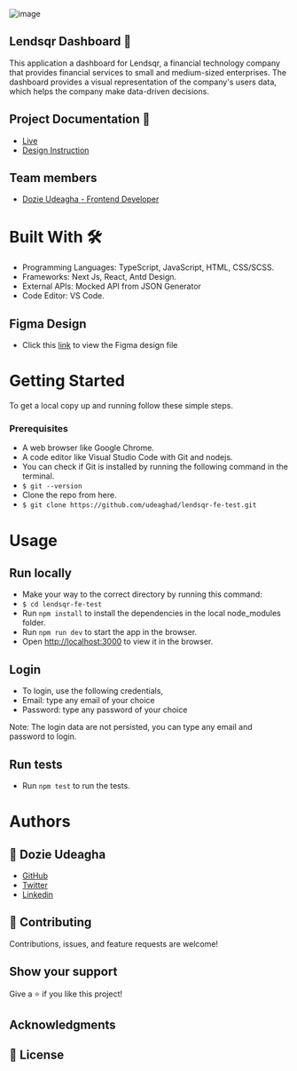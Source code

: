 
![image](https://github.com/udeaghad/PlanAway/assets/88520952/9c4d66cd-7d1b-4c37-b5ce-8796a18cde49)


## Lendsqr Dashboard 🏩
This application a dashboard for Lendsqr, a financial technology company that provides financial services to small and medium-sized enterprises. The dashboard provides a visual representation of the company's users data, which helps the company make data-driven decisions. 

## Project Documentation 📄
- [Live](https://planawaywifi.netlify.app/)
- [Design Instruction](https://docs.google.com/document/d/e/2PACX-1vQ5YKfvm86OxmpiboMOpLO1V7RmKNYJX87W9zWME6Y647gywVHVEayaMRznCc6vLO95mPKD5WunVSi2/pub)

## Team members
- [Dozie Udeagha - Frontend Developer](https://www.linkedin.com/in/dozieudeagha/)
# Built With 🛠️
- Programming Languages: TypeScript, JavaScript, HTML, CSS/SCSS.
- Frameworks: Next Js, React, Antd Design.
- External APIs: Mocked API from JSON  Generator 
- Code Editor: VS Code.

## Figma Design
- Click this [link](https://www.figma.com/design/ZKILoCoIoy1IESdBpq3GNC/Lendsqr-Frontend-Engineering-Assessment?node-id=5530-0&t=ZtluCAZdqJiXHBd3-0) to view the Figma design file
# Getting Started
To get a local copy up and running follow these simple steps.

### Prerequisites
- A web browser like Google Chrome.
- A code editor like Visual Studio Code with Git and nodejs.
- You can check if Git is installed by running the following command in the terminal.
- `$ git --version`
- Clone the repo from here.
- `$ git clone https://github.com/udeaghad/lendsqr-fe-test.git`

# Usage
## Run locally
- Make your way to the correct directory by running this command:
- `$ cd lendsqr-fe-test`
- Run `npm install` to install the dependencies in the local node_modules folder.
- Run `npm run dev` to start the app in the browser.
- Open [http://localhost:3000](http://localhost:3000) to view it in the browser.

## Login
- To login, use the following credentials,
- Email: type any email of your choice
- Password: type any password of your choice

Note: The login data are not persisted, you can type any email and password to login.

## Run tests
- Run `npm test` to run the tests.

# Authors
## 👤 Dozie Udeagha
- [GitHub](https://github.com/udeaghad)
- [Twitter](https://twitter.com/theodoz)
- [Linkedin](https://www.linkedin.com/in/)


## 🤝 Contributing
Contributions, issues, and feature requests are welcome!

## Show your support
Give a ⭐️ if you like this project!

## Acknowledgments

## 📝 License

  